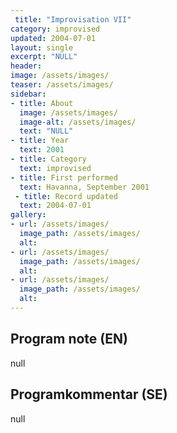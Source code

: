 ```yaml
---
 title: "Improvisation VII"
category: improvised
updated: 2004-07-01
layout: single
excerpt: "NULL"
header: 
image: /assets/images/
teaser: /assets/images/
sidebar:
- title: About
  image: /assets/images/
  image-alt: /assets/images/
  text: "NULL"
- title: Year
  text: 2001
- title: Category
  text: improvised
- title: First performed
  text: Havanna, September 2001
 - title: Record updated
  text: 2004-07-01
gallery:
- url: /assets/images/
  image_path: /assets/images/
  alt: 
- url: /assets/images/
  image_path: /assets/images/
  alt: 
- url: /assets/images/
  image_path: /assets/images/
  alt: 
---
```

<h2>Program note (EN)</h2>
null
<h2>Programkommentar (SE)</h2>
null


